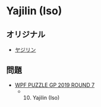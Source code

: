 # Yajilin (Iso)

## オリジナル
- [ヤジリン](yajilin.md)

## 問題
- [WPF PUZZLE GP 2019 ROUND 7](../questions/wpfpgp2019-7.md)
	- 10. Yajilin (Iso)
